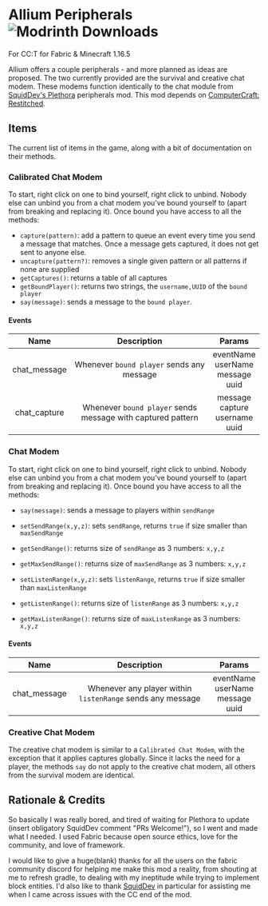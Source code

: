# Allium Peripherals ![Modrinth Downloads](https://img.shields.io/modrinth/dt/allium-peripherals?color=00AF5C&label=modrinth&style=flat&logo=modrinth)

For CC:T for Fabric & Minecraft 1.16.5

Allium offers a couple peripherals - and more planned as ideas are proposed. The two currently provided are the survival
and creative chat modem. These modems function identically to the
chat module from [SquidDev's Plethora](https://github.com/SquidDev-CC/Plethora) peripherals mod.
This mod depends on [ComputerCraft: Restitched](https://www.curseforge.com/minecraft/mc-mods/cc-restitched).

## Items

The current list of items in the game, along with a bit of documentation on their methods.

### Calibrated Chat Modem

To start, right click on one to bind yourself, right click to unbind. Nobody else can unbind you from a chat modem
you've bound yourself to (apart from breaking and replacing it). Once bound you have access to all the methods:

- `capture(pattern)`: add a pattern to queue an event every time you send a message that matches. Once a message gets
  captured,
  it does not get sent to anyone else.
- `uncapture(pattern?)`: removes a single given pattern or all patterns if none are supplied
- `getCaptures()`: returns a table of all captures
- `getBoundPlayer()`: returns two strings, the `username,UUID` of the `bound player`
- `say(message)`: sends a message to the `bound player`.

#### Events

|     Name     |                         Description                         |                   Params                    |
|:------------:|:-----------------------------------------------------------:|:-------------------------------------------:|
| chat_message |          Whenever `bound player` sends any message          | eventName<br/>userName<br/>message<br/>uuid |
| chat_capture | Whenever `bound player` sends message with captured pattern |  message<br/>capture<br/>username<br/>uuid  |

### Chat Modem

To start, right click on one to bind yourself, right click to unbind. Nobody else can unbind you from a chat modem
you've bound yourself to (apart from breaking and replacing it). Once bound you have access to all the methods:

- `say(message)`: sends a message to players within `sendRange`
- `setSendRange(x,y,z)`: sets `sendRange`, returns `true` if size smaller than `maxSendRange`
- `getSendRange()`: returns size of `sendRange` as 3 numbers: `x,y,z`
- `getMaxSendRange()`: returns size of `maxSendRange` as 3 numbers: `x,y,z`

- `setListenRange(x,y,z)`: sets `listenRange`, returns `true` if size smaller than `maxListenRange`
- `getListenRange()`: returns size of `listenRange` as 3 numbers: `x,y,z`
- `getMaxListenRange()`: returns size of `maxListenRange` as 3 numbers: `x,y,z`

#### Events

|     Name     |                        Description                         |                   Params                    |
|:------------:|:----------------------------------------------------------:|:-------------------------------------------:|
| chat_message | Whenever any player within `listenRange` sends any message | eventName<br/>userName<br/>message<br/>uuid |

### Creative Chat Modem

The creative chat modem is similar to a `Calibrated Chat Modem`, with the exception that it applies captures globally.
Since it
lacks the need for a player, the methods `say` do not apply to the creative chat modem, all others
from the survival modem are identical.

## Rationale & Credits

So basically I was really bored, and tired of waiting for Plethora to update (insert obligatory SquidDev comment "PRs
Welcome!"), so I went and made what I needed. I used Fabric because open source ethics, love for the community, and love
of framework.

I would like to give a huge(blank) thanks for all the users on the fabric community discord for helping me make this mod
a reality, from shouting at me to refresh gradle, to dealing with my ineptitude while trying to implement block
entities. I'd also like to thank [SquidDev](https://github.com/SquidDev) in particular for assisting me when I came
across issues with the CC end of the mod.
